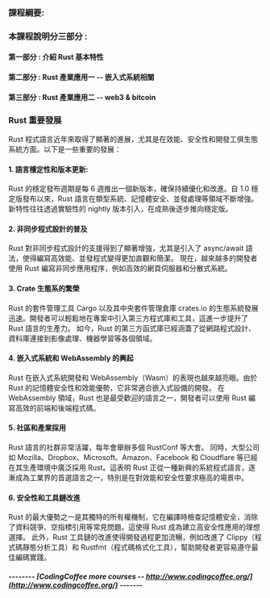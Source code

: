 ### 課程綱要:

### 本課程說明分三部分 : 

####     第一部分 :  介紹 Rust 基本特性 
####     第二部分 :  Rust 產業應用一 -- 嵌入式系統相關 
####     第三部分 :  Rust 產業應用二 --  web3 & bitcoin 

### Rust 重要發展

Rust 程式語言近年來取得了顯著的進展，尤其是在效能、安全性和開發工俱生態系統方面。以下是一些重要的發展：

#### 1. 語言穩定性和版本更新:
   
Rust 的穩定發布週期是每 6 週推出一個新版本，確保持續優化和改進。自 1.0 穩定版發布以來，Rust 語言在類型系統、記憶體安全、並發處理等領域不斷增強。
新特性往往透過實驗性的 nightly 版本引入，在成熟後逐步推向穩定版。

#### 2. 非同步程式設計的普及

Rust 對非同步程式設計的支援得到了顯著增強，尤其是引入了 async/await 語法，使得編寫高效能、並發程式變得更加直觀和簡潔。
現在，越來越多的開發者使用 Rust 編寫非同步應用程序，例如高效的網頁伺服器和分散式系統。

#### 3. Crate 生態系的繁榮

Rust 的套件管理工具 Cargo 以及其中央套件管理倉庫 crates.io 的生態系統發展迅速。開發者可以輕鬆地在專案中引入第三方程式庫和工具，這進一步提升了 Rust 語言的生產力。
如今，Rust 的第三方函式庫已經涵蓋了從網路程式設計、資料庫連接到影像處理、機器學習等各個領域。

#### 4. 嵌入式系統和 WebAssembly 的興起

Rust 在嵌入式系統開發和 WebAssembly（Wasm）的表現也越來越亮眼。由於 Rust 的記憶體安全性和效能優勢，它非常適合嵌入式設備的開發。
在 WebAssembly 領域，Rust 也是最受歡迎的語言之一，開發者可以使用 Rust 編寫高效的前端和後端程式碼。

#### 5. 社區和產業採用

Rust 語言的社群非常活躍，每年會舉辦多個 RustConf 等大會。
同時，大型公司如 Mozilla、Dropbox、Microsoft、Amazon、Facebook 和 Cloudflare 等已經在其生產環境中廣泛採用 Rust。這表明 Rust 正從一種新興的系統程式語言，逐漸成為工業界的首選語言之一，特別是在對效能和安全性要求極高的場景中。

#### 6. 安全性和工具鏈改進

Rust 的最大優勢之一是其獨特的所有權機制，它在編譯時檢查記憶體安全，消除了資料競爭、空指標引用等常見問題。這使得 Rust 成為建立高安全性應用的理想選擇。
此外，Rust 工具鏈的改進使得開發過程更加流暢，例如改進了 Clippy（程式碼靜態分析工具）和 Rustfmt（程式碼格式化工具），幫助開發者更容易遵守最佳編碼實踐。




#####    --------     [CodingCoffee more courses -- http://www.codingcoffee.org/](http://www.codingcoffee.org/)    -------
